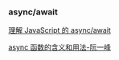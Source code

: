 ### async/await

[理解 JavaScript 的 async/await](https://segmentfault.com/a/1190000007535316)

[async 函数的含义和用法-阮一峰](http://www.ruanyifeng.com/blog/2015/05/async.html)